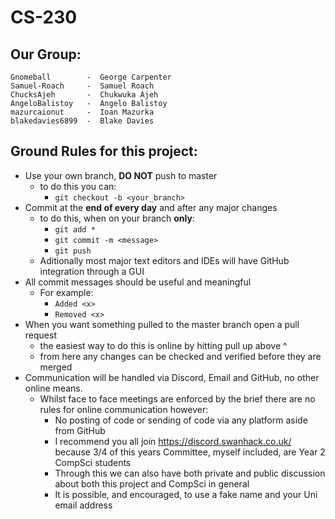 # CS-230

## Our Group:

```
Gnomeball        -  George Carpenter
Samuel-Roach     -  Samuel Roach
ChucksAjeh       -  Chukwuka Ajeh
AngeloBalistoy   -  Angelo Balistoy
mazurcaionut     -  Ioan Mazurka
blakedavies6899  -  Blake Davies
```

## Ground Rules for this project:

* Use your own branch, **DO NOT** push to master
    * to do this you can:
        * `git checkout -b <your_branch>`
* Commit at the **end of every day** and after any major changes
    * to do this, when on your branch **only**:
        * `git add *`
        * `git commit -m <message>`
        * `git push`
    * Aditionally most major text editors and IDEs will have GitHub integration through a GUI
* All commit messages should be useful and meaningful
    * For example:
        * `Added <x>`
        * `Removed <x>`
* When you want something pulled to the master branch open a pull request
    * the easiest way to do this is online by hitting pull up above ^
    * from here any changes can be checked and verified before they are merged
* Communication will be handled via Discord, Email and GitHub, no other online means.
    * Whilst face to face meetings are enforced by the brief there are no rules for online communication however:
        * No posting of code or sending of code via any platform aside from GitHub
        * I recommend you all join https://discord.swanhack.co.uk/ because 3/4 of this years Committee, myself included, are Year 2 CompSci students
        * Through this we can also have both private and public discussion about both this project and CompSci in general
        * It is possible, and encouraged, to use a fake name and your Uni email address
